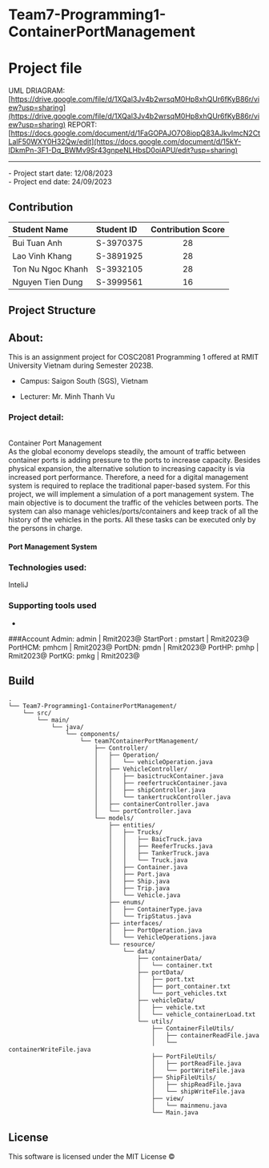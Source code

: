 # Team7-Programming1-ContainerPortManagement

# Project file
UML DRIAGRAM: [https://drive.google.com/file/d/1XQal3Jv4b2wrsqM0Hp8xhQUr6fKyB86r/view?usp=sharing](https://drive.google.com/file/d/1XQal3Jv4b2wrsqM0Hp8xhQUr6fKyB86r/view?usp=sharing)
REPORT: [https://docs.google.com/document/d/1FaGOPAJO7O8iopQ83AJkvImcN2CtLalF50WXY0H32Qw/edit](https://docs.google.com/document/d/15kY-IDkmPn-3F1-Dq_BWMv9Sr43gnpeNLHbsD0oiAPU/edit?usp=sharing)
<br />
<hr>
- Project start date: 12/08/2023
<br />
- Project end date: 24/09/2023

## Contribution

| Student Name      | Student ID | Contribution Score |
| :---------------- | :--------- | :----------------: |
| Bui Tuan Anh      | S-3970375  |         28         |
| Lao Vinh Khang    | S-3891925  |         28         |
| Ton Nu Ngoc Khanh | S-3932105  |         28         |
| Nguyen Tien Dung  | S-3999561  |         16         |



## Project Structure






## About:
This is an assignment project for COSC2081 Programming 1 offered at RMIT University Vietnam during Semester 2023B.

- Campus: Saigon South (SGS), Vietnam

- Lecturer: Mr. Minh Thanh Vu

### Project detail: 
</br>
Container Port Management
</br>
As the global economy develops steadily, the amount of traffic between container ports is adding
pressure to the ports to increase capacity. Besides physical expansion, the alternative solution to
increasing capacity is via increased port performance. Therefore, a need for a digital management
system is required to replace the traditional paper-based system.
For this project, we will implement a simulation of a port management system. The main objective
is to document the traffic of the vehicles between ports. The system can also manage
vehicles/ports/containers and keep track of all the history of the vehicles in the ports. All these
tasks can be executed only by the persons in charge.

#### Port Management System


### Technologies used:

InteliJ

### Supporting tools used

- 

###Account
Admin:         admin   | Rmit2023@
StartPort :    pmstart | Rmit2023@
PortHCM:       pmhcm   | Rmit2023@
PortDN:        pmdn    | Rmit2023@ 
PortHP:        pmhp    | Rmit2023@
PortKG:        pmkg    | Rmit2023@

## Build


```
.
└── Team7-Programming1-ContainerPortManagement/
    └── src/
        └── main/
            └── java/
                └── components/
                    └── team7ContainerPortManagement/
                        ├── Controller/
                        │   ├── Operation/
                        │   │   └── vehicleOperation.java
                        │   ├── VehicleController/
                        │   │   ├── basictruckContainer.java
                        │   │   ├── reefertruckContainer.java
                        │   │   ├── shipController.java
                        │   │   └── tankertruckController.java
                        │   ├── containerController.java
                        │   └── portController.java
                        └── models/
                            ├── entities/
                            │   ├── Trucks/
                            │   │   ├── BaicTruck.java
                            │   │   ├── ReeferTrucks.java
                            │   │   ├── TankerTruck.java
                            │   │   └── Truck.java
                            │   ├── Container.java
                            │   ├── Port.java
                            │   ├── Ship.java
                            │   ├── Trip.java
                            │   └── Vehicle.java
                            ├── enums/
                            │   ├── ContainerType.java
                            │   └── TripStatus.java
                            ├── interfaces/
                            │   ├── PortOperation.java
                            │   └── VehicleOperations.java
                            └── resource/
                                └── data/
                                    ├── containerData/
                                    │   └── container.txt
                                    ├── portData/
                                    │   ├── port.txt
                                    │   ├── port_container.txt
                                    │   └── port_vehicles.txt
                                    ├── vehicleData/
                                    │   ├── vehicle.txt
                                    │   └── vehicle_containerLoad.txt
                                    └── utils/
                                        ├── ContainerFileUtils/
                                        │   ├── containerReadFile.java
                                        │   └── containerWriteFile.java
                                        ├── PortFileUtils/
                                        │   ├── portReadFile.java
                                        │   └── portWriteFile.java
                                        ├── ShipFileUtils/
                                        │   ├── shipReadFile.java
                                        │   └── shipWriteFile.java
                                        ├── view/
                                        │   └── mainmenu.java
                                        └── Main.java

```
## License

This software is licensed under the MIT License ©

